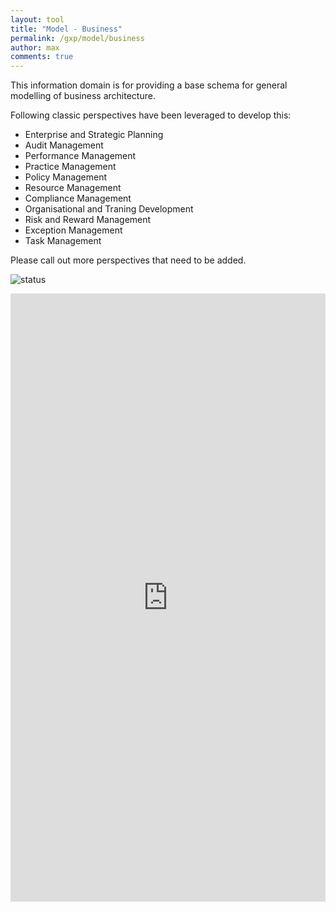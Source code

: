 ```yaml
---
layout: tool
title: "Model - Business"
permalink: /gxp/model/business
author: max
comments: true
---
```


This information domain is for providing a base schema for general modelling of business architecture.

Following classic perspectives have been leveraged to develop this:

* Enterprise and Strategic Planning
* Audit Management
* Performance Management
* Practice Management
* Policy Management
* Resource Management
* Compliance Management
* Organisational and Traning Development
* Risk and Reward Management
* Exception Management
* Task Management

Please call out more perspectives that need to be added.

![status](https://img.shields.io/badge/status-draft-red)

<iframe
  class="diagram"
  frameborder="0"
  style="width:100%;height:973px;"
  src="https://viewer.diagrams.net/#Uhttps%3A%2F%2Fdrive.google.com%2Fuc%3Fid%3D1aRsuMeJJxG60YwnNezoTkzPwlnOciHJN">
</iframe>
